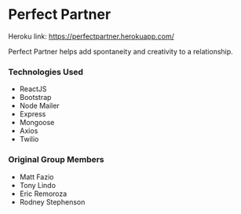 # Perfect Partner

Heroku link:
https://perfectpartner.herokuapp.com/

Perfect Partner helps add spontaneity and creativity to a relationship.

### Technologies Used

- ReactJS
- Bootstrap
- Node Mailer
- Express
- Mongoose
- Axios
- Twilio

### Original Group Members

- Matt Fazio
- Tony Lindo
- Eric Remoroza
- Rodney Stephenson
